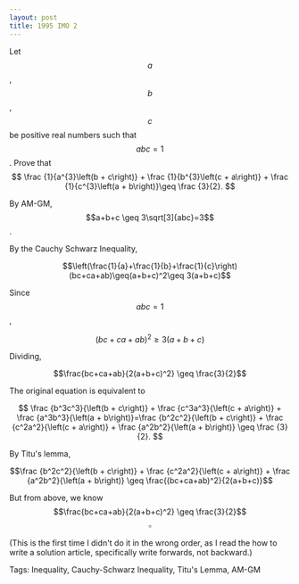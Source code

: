 ```yaml
---
layout: post
title: 1995 IMO 2
---
```

Let $$a$$, $$b$$, $$c$$ be positive real numbers such that $$abc = 1$$. Prove that
$$ \frac {1}{a^{3}\left(b + c\right)} + \frac {1}{b^{3}\left(c + a\right)} + \frac {1}{c^{3}\left(a + b\right)}\geq \frac {3}{2}.
$$


By AM-GM, $$a+b+c \geq 3\sqrt[3]{abc}=3$$. 

By the Cauchy Schwarz Inequality, 

$$\left(\frac{1}{a}+\frac{1}{b}+\frac{1}{c}\right)(bc+ca+ab)\geq(a+b+c)^2\geq 3(a+b+c)$$

Since $$abc=1$$, 

$$(bc+ca+ab)^2 \geq 3(a+b+c)$$

Dividing,

$$\frac{bc+ca+ab}{2(a+b+c)^2} \geq \frac{3}{2}$$

The original equation is equivalent to 

$$ \frac {b^3c^3}{\left(b + c\right)} + \frac {c^3a^3}{\left(c + a\right)} + \frac {a^3b^3}{\left(a + b\right)}=\frac {b^2c^2}{\left(b + c\right)} + \frac {c^2a^2}{\left(c + a\right)} + \frac {a^2b^2}{\left(a + b\right)} \geq \frac {3}{2}.
$$

By Titu's lemma, 

$$\frac {b^2c^2}{\left(b + c\right)} + \frac {c^2a^2}{\left(c + a\right)} + \frac {a^2b^2}{\left(a + b\right)} \geq \frac{(bc+ca+ab)^2}{2(a+b+c)}$$

But from above, we know $$\frac{bc+ca+ab}{2(a+b+c)^2} \geq \frac{3}{2}$$
$$\square$$

(This is the first time I didn't do it in the wrong order, as I read the how to write a solution article, specifically write forwards, not backward.)

Tags: Inequality, Cauchy-Schwarz Inequality, Titu's Lemma, AM-GM
